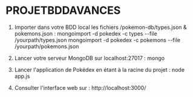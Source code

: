 ﻿# PROJETBDDAVANCES

1) Importer dans votre BDD local les fichiers /pokemon-db/types.json & pokemons.json :
mongoimport -d pokedex -c types --file /yourpath/types.json
mongoimport -d pokedex -c pokemons --file /yourpath/pokemons.json

2) Lancer votre serveur MongoDB sur localhost:27017 :
mongo 

3) Lancer l'application de Pokédex en étant à la racine du projet :
node app.js

4) Consulter l'interface web sur : http://localhost:3000/
